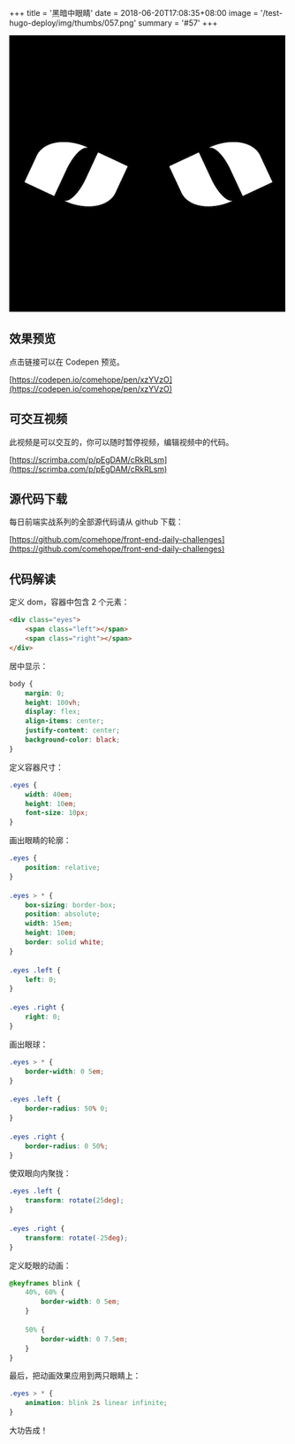 +++
title = '黑暗中眼睛'
date = 2018-06-20T17:08:35+08:00
image = '/test-hugo-deploy/img/thumbs/057.png'
summary = '#57'
+++

![](./work.png)

## 效果预览

点击链接可以在 Codepen 预览。

[https://codepen.io/comehope/pen/xzYVzO](https://codepen.io/comehope/pen/xzYVzO)

## 可交互视频

此视频是可以交互的，你可以随时暂停视频，编辑视频中的代码。

[https://scrimba.com/p/pEgDAM/cRkRLsm](https://scrimba.com/p/pEgDAM/cRkRLsm)

## 源代码下载

每日前端实战系列的全部源代码请从 github 下载：

[https://github.com/comehope/front-end-daily-challenges](https://github.com/comehope/front-end-daily-challenges)

## 代码解读

定义 dom，容器中包含 2 个元素：
```html
<div class="eyes">
	<span class="left"></span>
	<span class="right"></span>
</div>
```

居中显示：
```css
body {
	margin: 0;
	height: 100vh;
	display: flex;
	align-items: center;
	justify-content: center;
	background-color: black;
}
```

定义容器尺寸：
```css
.eyes {
	width: 40em;
	height: 10em;
	font-size: 10px;
}
```

画出眼睛的轮廓：
```css
.eyes {
	position: relative;
}

.eyes > * {
	box-sizing: border-box;
	position: absolute;
	width: 15em;
	height: 10em;
	border: solid white;
}

.eyes .left {
	left: 0;
}

.eyes .right {
	right: 0;
}
```

画出眼球：
```css
.eyes > * {
	border-width: 0 5em;
}

.eyes .left {
	border-radius: 50% 0;
}

.eyes .right {
	border-radius: 0 50%;
}
```

使双眼向内聚拢：
```css
.eyes .left {
	transform: rotate(25deg);
}

.eyes .right {
	transform: rotate(-25deg);
}
```

定义眨眼的动画：
```css
@keyframes blink {
	40%, 60% {
		border-width: 0 5em;
	}

	50% {
		border-width: 0 7.5em;
	}
}
```

最后，把动画效果应用到两只眼睛上：
```css
.eyes > * {
	animation: blink 2s linear infinite;
}
```

大功告成！
